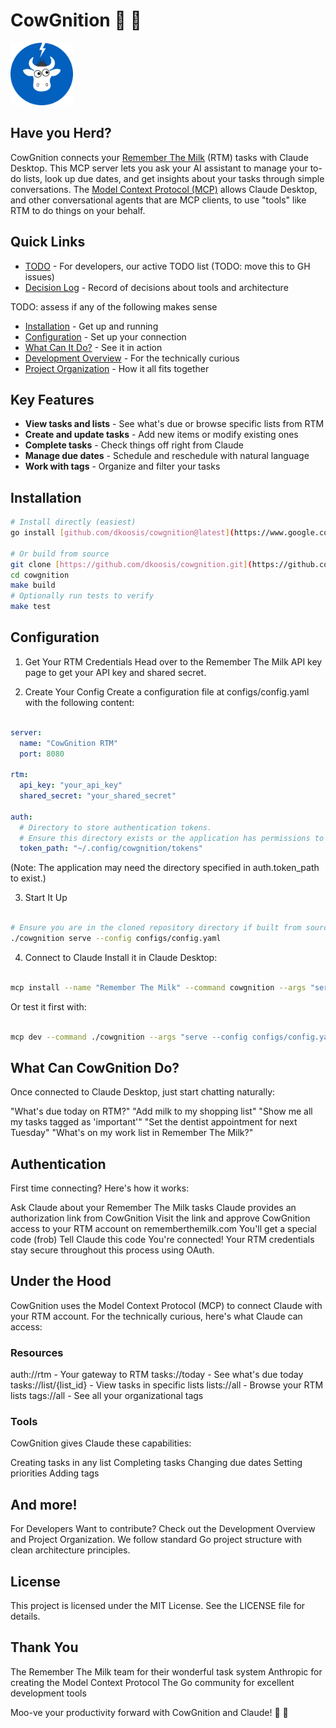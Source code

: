 # CowGnition 🐄 🧠

<img src="/docs/assets/cowgnition_logo.png" alt="CowGnition Logo" width="100" height="100">

## Have you Herd?

CowGnition connects your [Remember The Milk](https://www.rememberthemilk.com/) (RTM) tasks with Claude Desktop. This MCP server lets you ask your AI assistant to manage your to-do lists, look up due dates, and get insights about your tasks through simple conversations. The [Model Context Protocol (MCP)](https://modelcontextprotocol.io/) allows Claude Desktop, and other conversational agents that are MCP clients, to use "tools" like RTM to do things on your behalf.

## Quick Links

- [TODO](docs/TODO.md) - For developers, our active TODO list (TODO: move this to GH issues)
- [Decision Log](docs/decision_log.md) - Record of decisions about tools and architecture

TODO: assess if any of the following makes sense

- [Installation](#installation) - Get up and running
- [Configuration](#configuration) - Set up your connection
- [What Can It Do?](#what-can-cowgnition-do) - See it in action
- [Development Overview](docs/development_overview.md) - For the technically curious
- [Project Organization](docs/PROJECT_ORGANIZATION.md) - How it all fits together

## Key Features

- **View tasks and lists** - See what's due or browse specific lists from RTM
- **Create and update tasks** - Add new items or modify existing ones
- **Complete tasks** - Check things off right from Claude
- **Manage due dates** - Schedule and reschedule with natural language
- **Work with tags** - Organize and filter your tasks

## Installation

```bash
# Install directly (easiest)
go install [github.com/dkoosis/cowgnition@latest](https://www.google.com/search?q=https://github.com/dkoosis/cowgnition%40latest)

# Or build from source
git clone [https://github.com/dkoosis/cowgnition.git](https://github.com/dkoosis/cowgnition.git)
cd cowgnition
make build
# Optionally run tests to verify
make test
```

## Configuration

1. Get Your RTM Credentials
   Head over to the Remember The Milk API key page to get your API key and shared secret.

2. Create Your Config
   Create a configuration file at configs/config.yaml with the following content:

```YAML

server:
  name: "CowGnition RTM"
  port: 8080

rtm:
  api_key: "your_api_key"
  shared_secret: "your_shared_secret"

auth:
  # Directory to store authentication tokens.
  # Ensure this directory exists or the application has permissions to create it.
  token_path: "~/.config/cowgnition/tokens"
```

(Note: The application may need the directory specified in auth.token_path to exist.)

3. Start It Up

```Bash

# Ensure you are in the cloned repository directory if built from source
./cowgnition serve --config configs/config.yaml
```

4. Connect to Claude
   Install it in Claude Desktop:

```Bash

mcp install --name "Remember The Milk" --command cowgnition --args "serve --config configs/config.yaml"
```

Or test it first with:

```Bash

mcp dev --command ./cowgnition --args "serve --config configs/config.yaml"
```

## What Can CowGnition Do?

Once connected to Claude Desktop, just start chatting naturally:

"What's due today on RTM?"
"Add milk to my shopping list"
"Show me all my tasks tagged as 'important'"
"Set the dentist appointment for next Tuesday"
"What's on my work list in Remember The Milk?"

## Authentication

First time connecting? Here's how it works:

Ask Claude about your Remember The Milk tasks
Claude provides an authorization link from CowGnition
Visit the link and approve CowGnition access to your RTM account on rememberthemilk.com
You'll get a special code (frob)
Tell Claude this code
You're connected!
Your RTM credentials stay secure throughout this process using OAuth.

## Under the Hood

CowGnition uses the Model Context Protocol (MCP) to connect Claude with your RTM account. For the technically curious, here's what Claude can access:

### Resources

auth://rtm - Your gateway to RTM
tasks://today - See what's due today
tasks://list/{list_id} - View tasks in specific lists
lists://all - Browse your RTM lists
tags://all - See all your organizational tags

### Tools

CowGnition gives Claude these capabilities:

Creating tasks in any list
Completing tasks
Changing due dates
Setting priorities
Adding tags

## And more!

For Developers
Want to contribute? Check out the Development Overview and Project Organization. We follow standard Go project structure with clean architecture principles.

## License

This project is licensed under the MIT License. See the LICENSE file for details.

## Thank You

The Remember The Milk team for their wonderful task system
Anthropic for creating the Model Context Protocol
The Go community for excellent development tools

Moo-ve your productivity forward with CowGnition and Claude! 🐄 🧠
